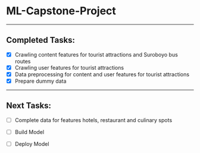 # ML-Capstone-Project

---

## Completed Tasks:
- [x] Crawling content features for tourist attractions and Suroboyo bus routes
- [x] Crawling user features for tourist attractions
- [x] Data preprocessing for content and user features for tourist attractions
- [x] Prepare dummy data

---

## Next Tasks:
- [ ] Complete data for features hotels, restaurant and culinary spots
- [ ] Build Model
- [ ] Deploy Model





